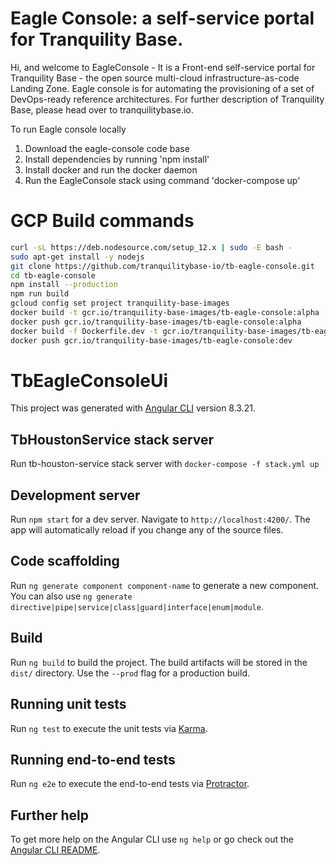 # Eagle Console: a self-service portal for Tranquility Base.

Hi, and welcome to EagleConsole  - It is a Front-end self-service portal for Tranquility Base - the open source multi-cloud infrastructure-as-code Landing Zone. Eagle console is for automating the provisioning of a set of DevOps-ready reference architectures. For further description of Tranquility Base, please head over to tranquilitybase.io.


To run Eagle console locally

1. Download the eagle-console code base
2. Install dependencies by running  'npm install'
3. Install docker and run the docker daemon
4. Run the EagleConsole stack using command 'docker-compose up'


# GCP Build commands

```sh
curl -sL https://deb.nodesource.com/setup_12.x | sudo -E bash -
sudo apt-get install -y nodejs
git clone https://github.com/tranquilitybase-io/tb-eagle-console.git
cd tb-eagle-console
npm install --production
npm run build
gcloud config set project tranquility-base-images
docker build -t gcr.io/tranquility-base-images/tb-eagle-console:alpha .
docker push gcr.io/tranquility-base-images/tb-eagle-console:alpha
docker build -f Dockerfile.dev -t gcr.io/tranquility-base-images/tb-eagle-console:dev .
docker push gcr.io/tranquility-base-images/tb-eagle-console:dev
```

# TbEagleConsoleUi

This project was generated with [Angular CLI](https://github.com/angular/angular-cli) version 8.3.21.

## TbHoustonService stack server

Run tb-houston-service stack server with ``docker-compose -f stack.yml up``

## Development server

Run `npm start` for a dev server. Navigate to `http://localhost:4200/`. The app will automatically reload if you change any of the source files.

## Code scaffolding

Run `ng generate component component-name` to generate a new component. You can also use `ng generate directive|pipe|service|class|guard|interface|enum|module`.

## Build

Run `ng build` to build the project. The build artifacts will be stored in the `dist/` directory. Use the `--prod` flag for a production build.

## Running unit tests

Run `ng test` to execute the unit tests via [Karma](https://karma-runner.github.io).

## Running end-to-end tests

Run `ng e2e` to execute the end-to-end tests via [Protractor](http://www.protractortest.org/).

## Further help

To get more help on the Angular CLI use `ng help` or go check out the [Angular CLI README](https://github.com/angular/angular-cli/blob/master/README.md).
